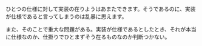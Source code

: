 ひとつの仕様に対して実装の在りようはあまたできます。そうであるのに、実装が仕様であると言ってしまうのは乱暴に思えます。

また、そのことで重大な問題がある。実装が仕様であるとしたとき、それが本当に仕様なのか、仕掛りでひとまずそう在るものなのか判断つかない。
